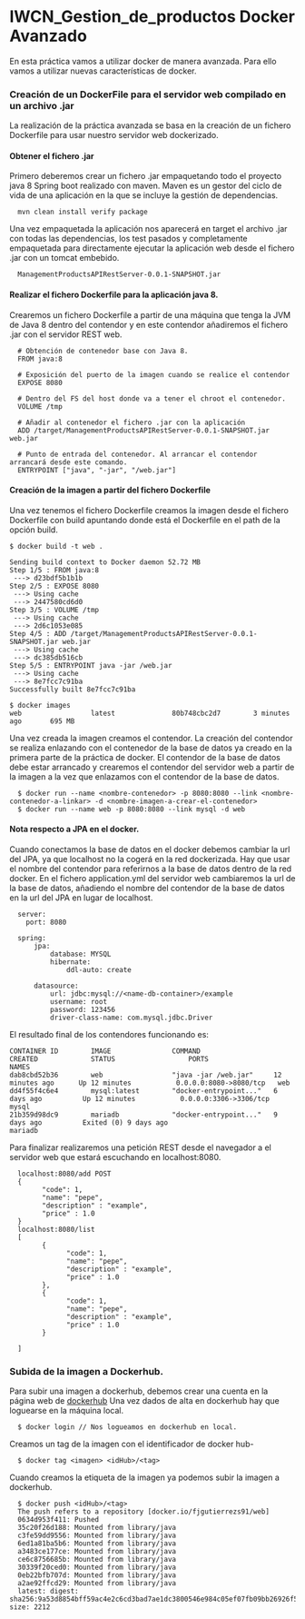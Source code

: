 # IWCN_Gestion_de_productos Docker Avanzado

En esta práctica vamos a utilizar docker de manera avanzada. Para ello vamos a utilizar
nuevas características de docker.

### Creación de un DockerFile para el servidor web compilado en un archivo .jar

La realización de la práctica avanzada se basa en la creación de un fichero Dockerfile
para usar nuestro servidor web dockerizado.

#### Obtener el fichero .jar

Primero deberemos crear un fichero .jar empaquetando todo el proyecto java 8 Spring boot realizado
con maven. Maven es un gestor del ciclo de vida de una aplicación en la que se incluye la
gestión de dependencias.

      mvn clean install verify package

Una vez empaquetada la aplicación nos aparecerá en target el archivo .jar con todas las dependencias, los
test pasados y completamente empaquetada para directamente ejecutar la aplicación web desde el fichero .jar
con un tomcat embebido.

      ManagementProductsAPIRestServer-0.0.1-SNAPSHOT.jar

#### Realizar el fichero Dockerfile para la aplicación java 8.

Crearemos un fichero Dockerfile a partir de una máquina que tenga la JVM de Java 8 dentro del contendor
y en este contendor añadiremos el fichero .jar con el servidor REST web.

      # Obtención de contenedor base con Java 8.
      FROM java:8

      # Exposición del puerto de la imagen cuando se realice el contendor
      EXPOSE 8080

      # Dentro del FS del host donde va a tener el chroot el contenedor.
      VOLUME /tmp

      # Añadir al contenedor el fichero .jar con la aplicación
      ADD /target/ManagementProductsAPIRestServer-0.0.1-SNAPSHOT.jar web.jar

      # Punto de entrada del contenedor. Al arrancar el contendor arrancará desde este comando.
      ENTRYPOINT ["java", "-jar", "/web.jar"]

#### Creación de la imagen a partir del fichero Dockerfile

Una vez tenemos el fichero Dockerfile creamos la imagen desde el fichero Dockerfile con build
apuntando donde está el Dockerfile en el path de la opción build.

    $ docker build -t web .

    Sending build context to Docker daemon 52.72 MB
    Step 1/5 : FROM java:8
     ---> d23bdf5b1b1b
    Step 2/5 : EXPOSE 8080
     ---> Using cache
     ---> 2447580cd6d0
    Step 3/5 : VOLUME /tmp
     ---> Using cache
     ---> 2d6c1053e085
    Step 4/5 : ADD /target/ManagementProductsAPIRestServer-0.0.1-SNAPSHOT.jar web.jar
     ---> Using cache
     ---> dc385db516cb
    Step 5/5 : ENTRYPOINT java -jar /web.jar
     ---> Using cache
     ---> 8e7fcc7c91ba
    Successfully built 8e7fcc7c91ba

    $ docker images
    web                 latest              80b748cbc2d7        3 minutes ago       695 MB

Una vez creada la imagen  creamos el contendor. La creación del contendor se realiza enlazando con el contenedor
de la base de datos ya creado en la primera parte de la práctica de docker. El contendor de la base de datos debe
estar arrancado y crearemos el contendor del servidor web a partir de la imagen a la vez que enlazamos con el contendor
de la base de datos.

      $ docker run --name <nombre-contenedor> -p 8080:8080 --link <nombre-contenedor-a-linkar> -d <nombre-imagen-a-crear-el-contenedor>
      $ docker run --name web -p 8080:8080 --link mysql -d web

#### Nota respecto a JPA en el docker.

Cuando conectamos la base de datos en el docker debemos cambiar la url del JPA, ya que localhost no la cogerá en la red dockerizada. Hay que
usar el nombre del contendor para referirnos a la base de datos dentro de la red docker. En el fichero application.yml del servidor web cambiaremos
la url de la base de datos, añadiendo el nombre del contendor de la base de datos en la url del JPA en lugar de localhost.

      server:
        port: 8080

      spring:
          jpa:
              database: MYSQL
              hibernate:
                  ddl-auto: create

          datasource:
              url: jdbc:mysql://<name-db-container>/example
              username: root
              password: 123456
              driver-class-name: com.mysql.jdbc.Driver

El resultado final de los contendores funcionando es:

    CONTAINER ID        IMAGE               COMMAND                  CREATED             STATUS                  PORTS                    NAMES
    dab8cbd52b36        web                 "java -jar /web.jar"     12 minutes ago      Up 12 minutes           0.0.0.0:8080->8080/tcp   web
    dd4f55f4c6e4        mysql:latest        "docker-entrypoint..."   6 days ago          Up 12 minutes           0.0.0.0:3306->3306/tcp   mysql
    21b359d98dc9        mariadb             "docker-entrypoint..."   9 days ago          Exited (0) 9 days ago                            mariadb

Para finalizar realizaremos una petición REST desde el navegador a el servidor web que estará escuchando en localhost:8080.

      localhost:8080/add POST
      {
            "code": 1,
            "name": "pepe",
            "description" : "example",
            "price" : 1.0
      }
      localhost:8080/list
      [
            {
                  "code": 1,
                  "name": "pepe",
                  "description" : "example",
                  "price" : 1.0
            },
            {
                  "code": 1,
                  "name": "pepe",
                  "description" : "example",
                  "price" : 1.0
            }

      ]

### Subida de la imagen a Dockerhub.

Para subir una imagen a dockerhub, debemos crear una cuenta en la página web de [dockerhub](https://hub.docker.com)
Una vez dados de alta en dockerhub hay que loguearse en la máquina local.

      $ docker login // Nos logueamos en dockerhub en local.

Creamos un tag de la imagen con el identificador de docker hub-

      $ docker tag <imagen> <idHub>/<tag>


Cuando creamos la etiqueta de la imagen ya podemos subir la imagen a dockerhub.

      $ docker push <idHub>/<tag>
      The push refers to a repository [docker.io/fjgutierrezs91/web]
      0634d953f411: Pushed
      35c20f26d188: Mounted from library/java
      c3fe59dd9556: Mounted from library/java
      6ed1a81ba5b6: Mounted from library/java
      a3483ce177ce: Mounted from library/java
      ce6c8756685b: Mounted from library/java
      30339f20ced0: Mounted from library/java
      0eb22bfb707d: Mounted from library/java
      a2ae92ffcd29: Mounted from library/java
      latest: digest: sha256:9a53d8854bff59ac4e2c6cd3bad7ae1dc3800546e984c05ef07fb09bb26926f5 size: 2212
